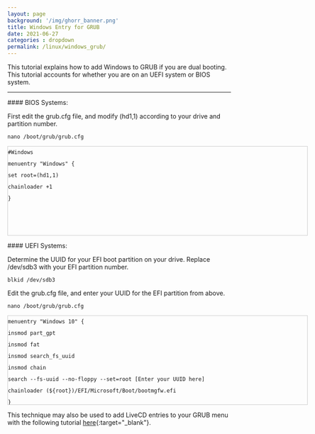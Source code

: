 ```yaml
---
layout: page
background: '/img/ghorr_banner.png'
title: Windows Entry for GRUB
date: 2021-06-27
categories : dropdown
permalink: /linux/windows_grub/
---
```


This tutorial explains how to add Windows to GRUB if you are dual booting.  This tutorial accounts for whether you are on an UEFI system or BIOS system.

____________________________________
<p></p>
#### BIOS Systems:

First edit the grub.cfg file, and modify (hd1,1) according to your drive and partition number.

<code>nano /boot/grub/grub.cfg</code>

<div style="height: 200px; width: 675px; border: 1px solid #cccccc; font-style: normal; font-variant: normal; font-weight: normal; line-height: 26px; font-size-adjust: none; font-stretch: normal; overflow: auto;">
<div class="sites-codeblock sites-codesnippet-block">
<code>#Windows</code><br>
<code>menuentry "Windows" {</code><br>
<code>set root=(hd1,1)</code><br>
<code>chainloader +1</code><br>
<code>}</code><br>
</div>
</div>

<p></p>
#### UEFI Systems:

Determine the UUID for your EFI boot partition on your drive.  Replace /dev/sdb3 with your EFI partition number.

<code>blkid /dev/sdb3</code>

Edit the grub.cfg file, and enter your UUID for the EFI partition from above.

<code>nano /boot/grub/grub.cfg</code>

<div style="height: 200px; width: 675px; border: 1px solid #cccccc; font-style: normal; font-variant: normal; font-weight: normal; line-height: 26px; font-size-adjust: none; font-stretch: normal; overflow: auto;">
<div class="sites-codeblock sites-codesnippet-block">
<code>menuentry "Windows 10" {</code><br>
<code>insmod part_gpt</code><br>
<code>insmod fat</code><br>
<code>insmod search_fs_uuid</code><br>
<code>insmod chain</code><br>
<code>search --fs-uuid --no-floppy --set=root [Enter your UUID here]</code><br>
<code>chainloader (${root})/EFI/Microsoft/Boot/bootmgfw.efi</code><br>
<code>}</code><br>
</div>
</div>

This technique may also be used to add LiveCD entries to your GRUB menu with the following tutorial [here](http://ghorr.org/?page_id=650){:target="_blank"}.
